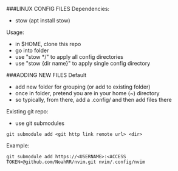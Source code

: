###LINUX CONFIG FILES
Dependencies:
- stow (apt install stow)

Usage:
- in $HOME, clone this repo
- go into folder
- use "stow */" to apply all config directories
- use "stow {dir name}" to apply single config directory

###ADDING NEW FILES
Default
- add new folder for grouping (or add to existing folder)
- once in folder, pretend you are in your home (~) directory
- so typically, from there, add a .config/ and then add files there

Existing git repo:
- use git submodules
```
git submodule add <git http link remote url> <dir>
```
Example:
```
git submodule add https://<USERNAME>:<ACCESS TOKEN>@github.com/NoahRR/nvim.git nvim/.config/nvim
```
